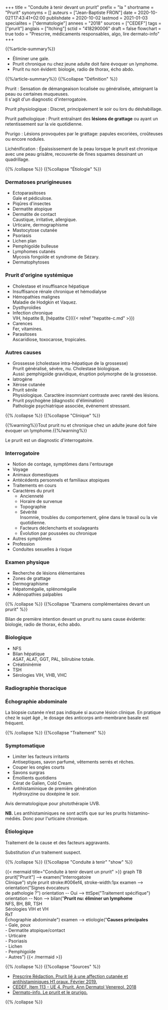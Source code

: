 +++
title = "Conduite à tenir devant un prurit"
prefix = "la "
shortname = "Prurit"
synonyms = []
auteurs = ["Jean-Baptiste FRON"]
date = 2020-10-02T17:43:41+02:00
publishdate = 2020-10-02
lastmod = 2021-01-03
specialites = ["dermatologie"]
annees = "2018"
sources = ["CEDEF"]
tags = ["prurit"]
anglais = ["Itching"]
sctid = "418290006"
draft = false
flowchart = true
todo = "Prescrire, médicaments responsables, algo, lire dermato-info"
+++

{{%article-summary%}}

- Éliminer une gale.
- Prurit chronique nu chez jeune adulte doit faire évoquer un lymphome.
- Prurit nu non évident: biologie, radio de thorax, écho abdo.

{{%/article-summary%}}
{{%collapse "Définition" %}}

Prurit
: Sensation de démangeaison localisée ou généralisée, atteignant la peau ou certaines muqueuses.  
Il s'agit d'un diagnostic d'interrogatoire.

Prurit physiologique
: Discret, principalement le soir ou lors du déshabillage.

Prurit pathologique
: Prurit entraînant des **lésions de grattage** ou ayant un retentissement sur la vie quotidienne.

Prurigo
: Lésions provoquées par le grattage: papules excoriées, croûteuses ou encore nodules.

Lichénification
: Épaississement de la peau lorsque le prurit est chronique avec une peau grisâtre, recouverte de fines squames dessinant un quadrillage.

{{% /collapse %}}
{{%collapse "Étiologie" %}}

### Dermatoses prurigineuses

- Ectoparasitoses  
Gale et pédiculose.
- Piqûres d'insectes
- Dermatite atopique
- Dermatite de contact  
Caustique, irritative, allergique.
- Urticaire, dermographisme
- Mastocytose cutanée
- Psoriasis
- Lichen plan
- Pemphigoïde bulleuse
- Lymphomes cutanés  
Mycosis fongoïde et syndrome de Sézary.
- Dermatophytoses

### Prurit d'origine systémique

- Cholestase et insuffisance hépatique
- Insuffisance rénale chronique et hémodialyse
- Hémopathies malignes  
Maladie de Hodgkin et Vaquez.
- Dysthyroïdies
- Infection chronique  
VIH, hépatite B, [hépatite C]({{< relref "hepatite-c.md" >}})
- Carences  
Fer, vitamines.
- Parasitoses  
Ascaridiose, toxocarose, tropicales.

### Autres causes

- Grossesse (cholestase intra-hépatique de la grossesse)  
Prurit généralisé, sévère, nu. Cholestase biologique.  
Aussi: pemphigoïde gravidique, éruption polymorphe de la grossesse.
- Iatrogène
- Xérose cutanée
- Prurit sénile  
Physiologique. Caractère insomniant contraste avec rareté des lésions.
- Prurit psychogène (diagnostic d'élimination)  
Pathologie psychiatrique associée, événement stressant.

{{% /collapse %}}
{{%collapse "Clinique" %}}

{{%warning%}}Tout prurit nu et chronique chez un adulte jeune doit faire évoquer un lymphome.{{%/warning%}}

Le prurit est un diagnostic d'interrogatoire.

### Interrogatoire

- Notion de contage, symptômes dans l'entourage
- Voyage
- Animaux domestiques
- Antécédents personnels et familiaux atopiques
- Traitements en cours
- Caractères du prurit
  - Ancienneté
  - Horaire de survenue
  - Topographie
  - Sévérité  
  Insomnie, troubles du comportement, gêne dans le travail ou la vie quotidienne.
  - Facteurs déclenchants et soulageants
  - Évolution par poussées ou chronique
- Autres symptômes
- Profession
- Conduites sexuelles à risque

### Examen physique

- Recherche de lésions élémentaires
- Zones de grattage
- Dermographisme
- Hépatomégalie, splénomégalie
- Adénopathies palpables

{{% /collapse %}}
{{%collapse "Examens complémentaires devant un prurit" %}}

Bilan de première intention devant un prurit nu sans cause évidente: biologie, radio de thorax, écho abdo.

### Biologique

- NFS
- Bilan hépatique  
ASAT, ALAT, GGT, PAL, bilirubine totale.
- Créatininémie
- TSH
- Sérologies VIH, VHB, VHC

### Radiographie thoracique

### Échographie abdominale

La biopsie cutanée n’est pas indiquée si aucune lésion clinique. En pratique chez le sujet âgé , le dosage des anticorps anti-membrane basale est fréquent.

{{% /collapse %}}
{{%collapse "Traitement" %}}

### Symptomatique

- Limiter les facteurs irritants  
Antiseptiques, savon parfumé, vêtements serrés et rêches.
- Couper les ongles courts
- Savons surgras
- Émollients quotidiens  
Cérat de Galien, Cold Cream.
- Antihistaminique de première génération  
Hydroxyzine ou doxépine le soir.

Avis dermatologique pour photothérapie UVB.

**NB.** Les antihistaminiques ne sont actifs que sur les prurits histamino-médiés. Donc pour l'urticaire chronique.

### Étiologique

Traitement de la cause et des facteurs aggravants.

Substitution d'un traitement suspect.

{{% /collapse %}}
{{%collapse "Conduite à tenir" "show" %}}

{{< mermaid title="Conduite à tenir devant un prurit" >}}
graph TB
  prurit["Prurit"] --> examen("Interrogatoire<br>Clinique")
  style prurit stroke:#006ef4, stroke-width:1px
    examen --> orientation("Signes évocateurs <br>de pathologie ?")
      orientation -- Oui --> tttSpe("Traitement spécifique")
      orientation -- Non --> bilan("<b>Prurit nu: éliminer un lymphome</b><br>NFS, BH, BR, TSH<br>Sérologies VIH et VH<br>RxT<br>Échographie abdominale")
    examen --> etiologie("<b>Causes principales</b><br>- Gale, poux<br>- Dermatite atopique/contact<br>- Urticaire<br>- Psoriasis<br>- Lichen<br>- Pemphigoïde<br>- Autres")
{{< /mermaid >}}

{{% /collapse %}}
{{%collapse "Sources" %}}

- [Prescrire Rédaction. Prurit lié à une affection cutanée et antihistaminiques H1 oraux. Février 2019.](https://prescrire.org/)
- [CEDEF. Item 113 - UE 4. Prurit. Ann Dermatol Venereol. 2018](https://document.cedef.org/enseignement/em-consulte/2017/pdf/ANNDER-2481.pdf)
- [Dermato-info. Le prurit et le prurigo.](https://dermato-info.fr/fr/les-maladies-de-la-peau/le-prurit-et-le-prurigo)

{{% /collapse %}}
